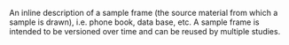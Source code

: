 An inline description of a sample frame (the source material from which a sample is drawn), i.e. phone book, data base, etc. A sample frame is intended to be versioned over time and can be reused by multiple studies.